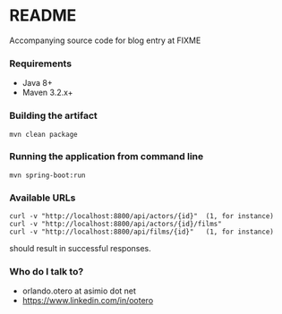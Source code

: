 # README #

Accompanying source code for blog entry at FIXME


### Requirements ###

* Java 8+
* Maven 3.2.x+

### Building the artifact ###

```
mvn clean package
```

### Running the application from command line ###

```
mvn spring-boot:run
```

### Available URLs

```
curl -v "http://localhost:8800/api/actors/{id}"  (1, for instance)
curl -v "http://localhost:8800/api/actors/{id}/films"
curl -v "http://localhost:8800/api/films/{id}"   (1, for instance)
```
should result in successful responses.

### Who do I talk to? ###

* orlando.otero at asimio dot net
* https://www.linkedin.com/in/ootero